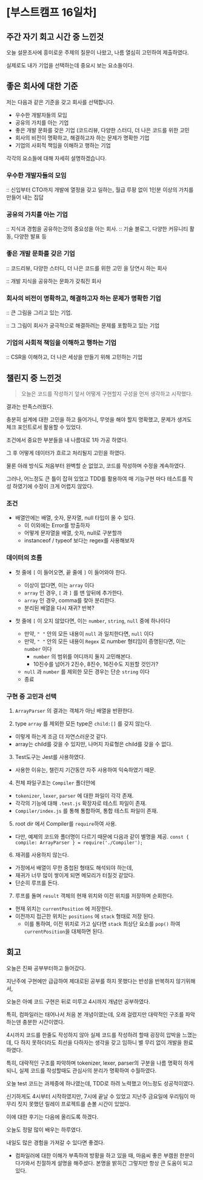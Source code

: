 # [부스트캠프 16일차]

## 주간 자기 회고 시간 중 느낀것

오늘 설문조사에 흥미로운 주제의 질문이 나왔고, 나름 열심히 고민하여 제출하였다. 

실제로도 내가 기업을 선택하는데 중요시 보는 요소들이다. 

## 좋은 회사에 대한 기준

저는 다음과 같은 기준을 갖고 회사를 선택합니다.

- 우수한 개발자들의 모임
- 공유의 가치를 아는 기업
- 좋은 개발 문화를 갖은 기업 (코드리뷰, 다양한 스터디, 더 나은 코드를 위한 고민
- 회사의 비전이 명확하고, 해결하고자 하는 문제가 명확한 기업
- 기업의 사회적 책임을 이해하고 행하는 기업

각각의 요소들에 대해 자세히 설명하겠습니다.

### 우수한 개발자들의 모임

:: 신입부터 CTO까지 개발에 열정을 갖고 일하는, 월급 루팡 없이 1인분 이상의 가치를 만들어 내는 집답

### 공유의 가치를 아는 기업

:: 지식과 경험을 공유하는것의 중요성을 아는 회사.
:: 기술 블로그, 다양한 커뮤니티 활동, 다양한 발표 등

### 좋은 개발 문화를 갖은 기업

:: 코드리뷰, 다양한 스터디, 더 나은 코드를 위한 고민 을 당연시 하는 회사

:: 개발 지식을 공유하는 문화가 갖춰진 회사

### 회사의 비전이 명확하고, 해결하고자 하는 문제가 명확한 기업

:: 큰 그림을 그리고 있는 기업. 

:: 그 그림이 회사가 궁극적으로 해결하려는 문제를 포함하고 있는 기업

### 기업의 사회적 책임을 이해하고 행하는 기업

:: CSR을 이해하고, 더 나은 세상을 만들기 위해 고민하는 기업

## 챌린지 중 느낀것

> 오늘은 코드를 작성하기 앞서 어떻게 구현할지 구성을 먼저 생각하고 시작했다. 

결과는 만족스러웠다. 

충분히 설계에 대한 고민을 하고 들어가니, 무엇을 해야 할지 명확했고, 문제가 생겨도 체크 포인트로서 활용할 수 있었다. 

조건에서 중요한 부분들을 내 나름대로 1차 가공 하였다. 

그 후 어떻게 데이터가 흐르고 처리될지 고민을 하였다. 

물론 아래 방식도 처음부터 완벽할 순 없었고, 코드를 작성하며 수정을 계속하였다. 

그러나, 어느정도 큰 틀이 잡혀 있었고 TDD를 활용하여 매 기능구현 마다 테스트를 작성 하였기에 수정이 크게 어렵지 않았다. 

### 조건

- 배열안에는 배열, 숫자, 문자열, null 타입이 올 수 있다.
    - 이 이외에는 Error를 방출하자
    - 어떻게 문자열을 배열, 숫자, null로 구분할까
    - instanceof / typeof 보다는 regex를 사용해보자

### 데이터의 흐름

- 첫 줄에 `[` 이 들어오면, 끝 줄에 `]` 이 들어와야 한다.
    - 이상이 없다면, 이는 `array` 이다
    - `array` 인 경우, `[` 과 `]` 를 맨 앞뒤에 추가한다.
    - `array` 인 경우, comma를 찾아 분리한다.
    - 분리된 배열을 다시 재귀? 반복?

- 첫 줄에 `[` 이 오지 않았다면, 이는 `number`, `string`, `null` 중에 하나이다
    - 만약,  `" "` 안의 모든 내용이 `null` 과 일치한다면, `null` 이다
    - 만약, `" "` 안의 모든 내용이 `Regex` 로 number 형티임이 증명된다면, 이는 `number` 이다
        - `number` 의 범위를 어디까지 둘지 고민해본다.
        - 10진수를 넘어가 2진수, 8진수, 16진수도 지원할 것인가?
    - `null` 과 `number` 를 제외한 모든 경우는 단순 `string` 이다
    - 종료

### 구현 중 고민과 선택

1. `ArrayParser` 의 결과는 객체가 아닌 배열을 반환한다.

2. type `array` 를 제외한 모든 type은 `child:[]` 를 갖지 않는다.

- 이렇게 하는게 조금 더 자연스러운것 같다.
- array는 child를 갖을 수 있지만, 나머지 자료형은 child를 갖을 수 없다.

3. Test도구는 Jest를 사용하였다.

- 사용한 이유는, 챌린지 기간동안 자주 사용하여 익숙하였기 때문.

4. 전체 파일구조는 `Compiler` 폴더안에

- `tokenizer`, `lexer`, `parser` 에 대한 파일이 각각 존재.
- 각각의 기능에 대해 `.test.js` 확장자로 테스트 파일이 존재.
- `Compiler/index.js` 를 통해 통합하여, 통합 테스트 파일이 존재.

5. root dir 에서 Compiler를 `require`하여 사용.

- 다만, 예제의 코드와 폴더명이 다르기 때문에 다음과 같이 별명을 제공.
`const { compile: ArrayParser } = require('./Compiler');`

6. 재귀를 사용하지 않는다.

- 가정에서 배열이 무한 중첩된 형태도 해석되야 하는데,
- 재귀가 너무 많이 쌓이게 되면 메모리가 터질것 같았다.
- 단순히 루프를 돈다.

7. 루프를 돌며 `result` 객체의 현재 위치와 이전 위치를 저장하며 순회한다.

- 현재 위치는 `currentPosition` 에 저장한다.
- 이전까지 접근한 위치는 `positions` 에 `stack` 형태로 저장 된다.
    - 이를 통하여, 이전 위치로 가고 싶다면 `stack` 최상단 요소를 `pop()` 하여 `currentPosition`을 대체하면 된다.

## 회고

오늘은 진짜 공부부터하고 들어갔다. 

지난주에 구현에만 급급하여 제대로된 공부를 하지 못했다는 반성을 반복하지 않기위해서,

오늘은 아예 코드 구현은 뒤로 미루고 4시까지 개념만 공부하였다. 

특히, 컴파일러는 태어나서 처음 본 개념이였는데, 오래 걸렸지만 대략적인 구조를 파악하는덴 충분한 시간이였다. 

4시까지 코드를 한줄도 작성하지 않아 실제 코드를 작성하려 할때 굉장히 압박을 느꼈는데, 다 하지 못하더라도 최선을 다하자는 생각을 갖고 임하니 별 무리 없이 개발을 완료하였다. 

특히, 대략적인 구조를 파악하며 tokenizer, lexer, parser의 구분을 나름 명확히 하게 되니, 실제 코드를 작성할때도 관심사의 분리가 명확하여 수월하였다. 

오늘 test 코드는 과제중에 하나였는데, TDD로 하려 노력했고 어느정도 성공적이였다. 

신기하게도 4시부터 시작하였지만, 7시에 끝날 수 있었고 지난주 금요일에 우리팀이 마무리 짓지 못했던 릴레이 프로젝트를 손볼 시간이 있었다. 

이에 대한 후기는 다음에 올리도록 하겠다. 

오늘도 정말 많이 배우는 하루였다. 

내일도 많은 경험을 가져갈 수 있다면 좋겠다. 

+ 컴파일러에 대한 이해가 부족하여 방황을 하고 있을 때, 마음씨 좋은 부캠원 한분이 다가와서 친절하게 설명을 해주셨다. 본명을 밝히긴 그렇지만 항상 큰 도움이 되고 있다. 
